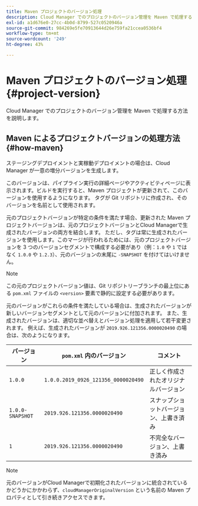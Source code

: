 ```yaml
---
title: Maven プロジェクトのバージョン処理
description: Cloud Manager でのプロジェクトのバージョン管理を Maven で処理する方法を説明します。
exl-id: a1d676e0-27cc-4b0d-8799-527c0520946a
source-git-commit: 984269e5fe70913644d26e759fa21ccea0536bf4
workflow-type: tm+mt
source-wordcount: '249'
ht-degree: 43%

---
```



# Maven プロジェクトのバージョン処理 {#project-version}

Cloud Manager でのプロジェクトのバージョン管理を Maven で処理する方法を説明します。

## Maven によるプロジェクトバージョンの処理方法 {#how-maven}

ステージングデプロイメントと実稼動デプロイメントの場合は、Cloud Manager が一意の増分バージョンを生成します。

このバージョンは、パイプライン実行の詳細ページやアクティビティページに表示されます。ビルドを実行すると、Maven プロジェクトが更新されて、このバージョンを使用するようになります。 タグが Git リポジトリに作成され、そのバージョンを名前として使用されます。

元のプロジェクトバージョンが特定の条件を満たす場合、更新された Maven プロジェクトバージョンは、元のプロジェクトバージョンとCloud Managerで生成されたバージョンの両方を結合します。 ただし、タグは常に生成されたバージョンを使用します。このマージが行われるためには、元のプロジェクトバージョンを 3 つのバージョンセグメントで構成する必要があり（例：`1.0` や `1` ではなく `1.0.0` や `1.2.3`）、元のバージョンの末尾に `-SNAPSHOT` を付けてはいけません。

>[!NOTE]
>
>この元のプロジェクトバージョン値は、Git リポジトリーブランチの最上位にある `pom.xml` ファイルの `<version>` 要素で静的に設定する必要があります。

元のバージョンがこれらの条件を満たしている場合は、生成されたバージョンが新しいバージョンセグメントとして元のバージョンに付加されます。 また、生成されたバージョンは、適切な並べ替えとバージョン処理を適用して若干変更されます。 例えば、生成されたバージョンが `2019.926.121356.0000020490` の場合は、次のようになります。

| バージョン | `pom.xml` 内のバージョン | コメント |
| --- | --- | --- |
| `1.0.0` | `1.0.0.2019_0926_121356_0000020490` | 正しく作成されたオリジナルバージョン |
| `1.0.0-SNAPSHOT` | `2019.926.121356.0000020490` | スナップショットバージョン、上書き済み |
| `1` | `2019.926.121356.0000020490` | 不完全なバージョン、上書き済み |

>[!NOTE]
>
>元のバージョンがCloud Managerで初期化されたバージョンに統合されているかどうかにかかわらず、`cloudManagerOriginalVersion` という名前の Maven プロパティとして引き続きアクセスできます。

